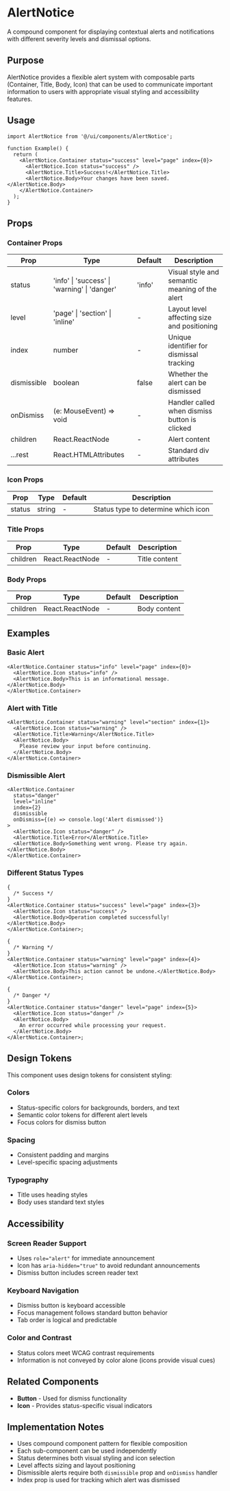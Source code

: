 # AlertNotice

A compound component for displaying contextual alerts and notifications with different severity levels and dismissal options.

## Purpose

AlertNotice provides a flexible alert system with composable parts (Container, Title, Body, Icon) that can be used to communicate important information to users with appropriate visual styling and accessibility features.

## Usage

```tsx
import AlertNotice from '@/ui/components/AlertNotice';

function Example() {
  return (
    <AlertNotice.Container status="success" level="page" index={0}>
      <AlertNotice.Icon status="success" />
      <AlertNotice.Title>Success!</AlertNotice.Title>
      <AlertNotice.Body>Your changes have been saved.</AlertNotice.Body>
    </AlertNotice.Container>
  );
}
```

## Props

### Container Props

| Prop        | Type                                         | Default | Description                                    |
| ----------- | -------------------------------------------- | ------- | ---------------------------------------------- |
| status      | 'info' \| 'success' \| 'warning' \| 'danger' | 'info'  | Visual style and semantic meaning of the alert |
| level       | 'page' \| 'section' \| 'inline'              | -       | Layout level affecting size and positioning    |
| index       | number                                       | -       | Unique identifier for dismissal tracking       |
| dismissible | boolean                                      | false   | Whether the alert can be dismissed             |
| onDismiss   | (e: MouseEvent) => void                      | -       | Handler called when dismiss button is clicked  |
| children    | React.ReactNode                              | -       | Alert content                                  |
| ...rest     | React.HTMLAttributes<HTMLDivElement>         | -       | Standard div attributes                        |

### Icon Props

| Prop   | Type   | Default | Description                         |
| ------ | ------ | ------- | ----------------------------------- |
| status | string | -       | Status type to determine which icon |

### Title Props

| Prop     | Type            | Default | Description   |
| -------- | --------------- | ------- | ------------- |
| children | React.ReactNode | -       | Title content |

### Body Props

| Prop     | Type            | Default | Description  |
| -------- | --------------- | ------- | ------------ |
| children | React.ReactNode | -       | Body content |

## Examples

### Basic Alert

```tsx
<AlertNotice.Container status="info" level="page" index={0}>
  <AlertNotice.Icon status="info" />
  <AlertNotice.Body>This is an informational message.</AlertNotice.Body>
</AlertNotice.Container>
```

### Alert with Title

```tsx
<AlertNotice.Container status="warning" level="section" index={1}>
  <AlertNotice.Icon status="warning" />
  <AlertNotice.Title>Warning</AlertNotice.Title>
  <AlertNotice.Body>
    Please review your input before continuing.
  </AlertNotice.Body>
</AlertNotice.Container>
```

### Dismissible Alert

```tsx
<AlertNotice.Container
  status="danger"
  level="inline"
  index={2}
  dismissible
  onDismiss={(e) => console.log('Alert dismissed')}
>
  <AlertNotice.Icon status="danger" />
  <AlertNotice.Title>Error</AlertNotice.Title>
  <AlertNotice.Body>Something went wrong. Please try again.</AlertNotice.Body>
</AlertNotice.Container>
```

### Different Status Types

```tsx
{
  /* Success */
}
<AlertNotice.Container status="success" level="page" index={3}>
  <AlertNotice.Icon status="success" />
  <AlertNotice.Body>Operation completed successfully!</AlertNotice.Body>
</AlertNotice.Container>;

{
  /* Warning */
}
<AlertNotice.Container status="warning" level="page" index={4}>
  <AlertNotice.Icon status="warning" />
  <AlertNotice.Body>This action cannot be undone.</AlertNotice.Body>
</AlertNotice.Container>;

{
  /* Danger */
}
<AlertNotice.Container status="danger" level="page" index={5}>
  <AlertNotice.Icon status="danger" />
  <AlertNotice.Body>
    An error occurred while processing your request.
  </AlertNotice.Body>
</AlertNotice.Container>;
```

## Design Tokens

This component uses design tokens for consistent styling:

### Colors

- Status-specific colors for backgrounds, borders, and text
- Semantic color tokens for different alert levels
- Focus colors for dismiss button

### Spacing

- Consistent padding and margins
- Level-specific spacing adjustments

### Typography

- Title uses heading styles
- Body uses standard text styles

## Accessibility

### Screen Reader Support

- Uses `role="alert"` for immediate announcement
- Icon has `aria-hidden="true"` to avoid redundant announcements
- Dismiss button includes screen reader text

### Keyboard Navigation

- Dismiss button is keyboard accessible
- Focus management follows standard button behavior
- Tab order is logical and predictable

### Color and Contrast

- Status colors meet WCAG contrast requirements
- Information is not conveyed by color alone (icons provide visual cues)

## Related Components

- **Button** - Used for dismiss functionality
- **Icon** - Provides status-specific visual indicators

## Implementation Notes

- Uses compound component pattern for flexible composition
- Each sub-component can be used independently
- Status determines both visual styling and icon selection
- Level affects sizing and layout positioning
- Dismissible alerts require both `dismissible` prop and `onDismiss` handler
- Index prop is used for tracking which alert was dismissed
